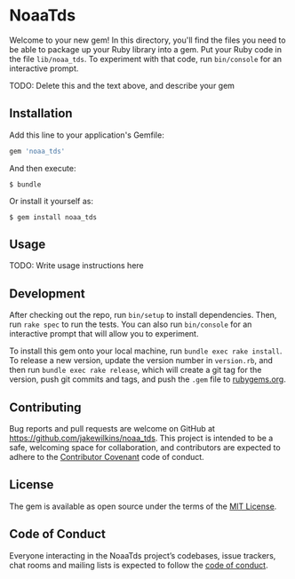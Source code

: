 # NoaaTds

Welcome to your new gem! In this directory, you'll find the files you need to be able to package up your Ruby library into a gem. Put your Ruby code in the file `lib/noaa_tds`. To experiment with that code, run `bin/console` for an interactive prompt.

TODO: Delete this and the text above, and describe your gem

## Installation

Add this line to your application's Gemfile:

```ruby
gem 'noaa_tds'
```

And then execute:

    $ bundle

Or install it yourself as:

    $ gem install noaa_tds

## Usage

TODO: Write usage instructions here

## Development

After checking out the repo, run `bin/setup` to install dependencies. Then, run `rake spec` to run the tests. You can also run `bin/console` for an interactive prompt that will allow you to experiment.

To install this gem onto your local machine, run `bundle exec rake install`. To release a new version, update the version number in `version.rb`, and then run `bundle exec rake release`, which will create a git tag for the version, push git commits and tags, and push the `.gem` file to [rubygems.org](https://rubygems.org).

## Contributing

Bug reports and pull requests are welcome on GitHub at https://github.com/jakewilkins/noaa_tds. This project is intended to be a safe, welcoming space for collaboration, and contributors are expected to adhere to the [Contributor Covenant](http://contributor-covenant.org) code of conduct.

## License

The gem is available as open source under the terms of the [MIT License](https://opensource.org/licenses/MIT).

## Code of Conduct

Everyone interacting in the NoaaTds project’s codebases, issue trackers, chat rooms and mailing lists is expected to follow the [code of conduct](https://github.com/jakewilkins/noaa_tds/blob/master/CODE_OF_CONDUCT.md).
